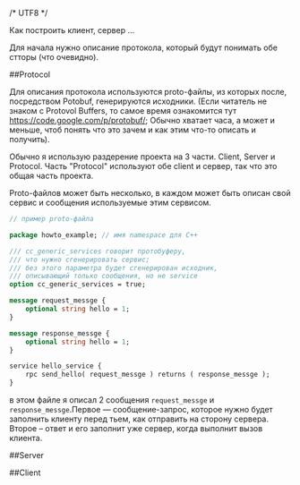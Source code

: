 ﻿/* UTF8 */

Как построить клиент, сервер ... 

Для начала нужно описание протокола, который будут понимать обе стторы (что очевидно).

##Protocol

Для описания протокола используются proto-файлы, из которых после, посредством Potobuf, генерируются исходники. (Если читатель не знаком с Protovol Buffers, то самое время ознакомится тут https://code.google.com/p/protobuf/; Обычно хватает часа, а может и меньше, чтоб понять что это зачем и как этим что-то описать и получить).

Обычно я использую раздерение проекта на 3 части. Client, Server и Protocol.
Часть "Protocol" используют обе client и сервер, так что это общая часть проекта. 

Proto-файлов может быть несколько, в каждом может быть описан свой сервис и сообщения используемые этим сервисом. 

```protobuf
// пример proto-файла 

package howto_example; // имя namespace для C++

/// cc_generic_services говорит протобуферу, 
/// что нужно сгенерировать сервис; 
/// без этого параметра будет сгенерирован исходник, 
/// описывающий только сообщения, но не service
option cc_generic_services = true; 

message request_messge { 
    optional string hello = 1;
}

message response_messge { 
    optional string hello = 1;
}

service hello_service {
    rpc send_hello( request_messge ) returns ( response_messge );
}

```

в этом файле я описал 2 сообщения ```request_messge``` и ```response_messge```.Первое — сообщение-запрос, которое нужно будет заполнить клиенту перед тьем, как отправить на сторону сервера. Второе – ответ и его заполнит уже сервер, когда выполнит вызов клиента. 


##Server

##Client


